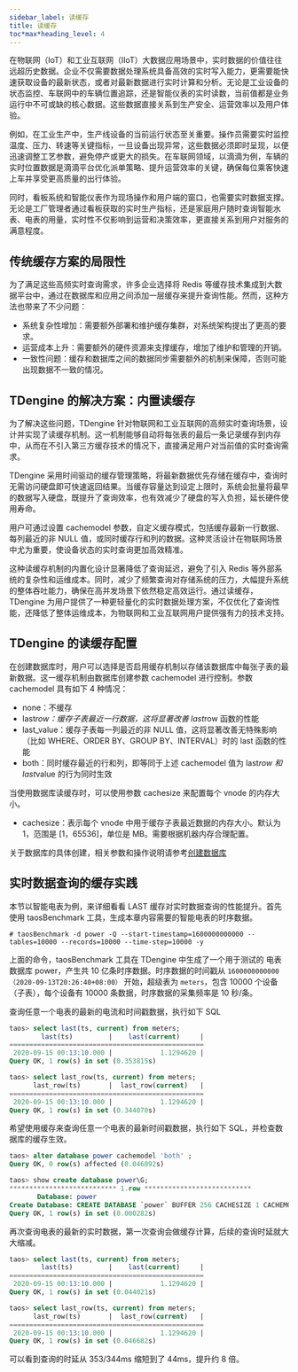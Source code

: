 ```yaml
---
sidebar_label: 读缓存
title: 读缓存
toc*max*heading_level: 4
---
```


在物联网（IoT）和工业互联网（IIoT）大数据应用场景中，实时数据的价值往往远超历史数据。企业不仅需要数据处理系统具备高效的实时写入能力，更需要能快速获取设备的最新状态，或者对最新数据进行实时计算和分析。无论是工业设备的状态监控、车联网中的车辆位置追踪，还是智能仪表的实时读数，当前值都是业务运行中不可或缺的核心数据。这些数据直接关系到生产安全、运营效率以及用户体验。

例如，在工业生产中，生产线设备的当前运行状态至关重要。操作员需要实时监控温度、压力、转速等关键指标，一旦设备出现异常，这些数据必须即时呈现，以便迅速调整工艺参数，避免停产或更大的损失。在车联网领域，以滴滴为例，车辆的实时位置数据是滴滴平台优化派单策略、提升运营效率的关键，确保每位乘客快速上车并享受更高质量的出行体验。

同时，看板系统和智能仪表作为现场操作和用户端的窗口，也需要实时数据支撑。无论是工厂管理者通过看板获取的实时生产指标，还是家庭用户随时查询智能水表、电表的用量，实时性不仅影响到运营和决策效率，更直接关系到用户对服务的满意程度。

## 传统缓存方案的局限性

为了满足这些高频实时查询需求，许多企业选择将 Redis 等缓存技术集成到大数据平台中，通过在数据库和应用之间添加一层缓存来提升查询性能。然而，这种方法也带来了不少问题：
- 系统复杂性增加：需要额外部署和维护缓存集群，对系统架构提出了更高的要求。
- 运营成本上升：需要额外的硬件资源来支撑缓存，增加了维护和管理的开销。
- 一致性问题：缓存和数据库之间的数据同步需要额外的机制来保障，否则可能出现数据不一致的情况。

## TDengine 的解决方案：内置读缓存

为了解决这些问题，TDengine 针对物联网和工业互联网的高频实时查询场景，设计并实现了读缓存机制。这一机制能够自动将每张表的最后一条记录缓存到内存中，从而在不引入第三方缓存技术的情况下，直接满足用户对当前值的实时查询需求。

TDengine 采用时间驱动的缓存管理策略，将最新数据优先存储在缓存中，查询时无需访问硬盘即可快速返回结果。当缓存容量达到设定上限时，系统会批量将最早的数据写入硬盘，既提升了查询效率，也有效减少了硬盘的写入负担，延长硬件使用寿命。

用户可通过设置 cachemodel 参数，自定义缓存模式，包括缓存最新一行数据、每列最近的非 NULL 值，或同时缓存行和列的数据。这种灵活设计在物联网场景中尤为重要，使设备状态的实时查询更加高效精准。

这种读缓存机制的内置化设计显著降低了查询延迟，避免了引入 Redis 等外部系统的复杂性和运维成本。同时，减少了频繁查询对存储系统的压力，大幅提升系统的整体吞吐能力，确保在高并发场景下依然稳定高效运行。通过读缓存，TDengine 为用户提供了一种更轻量化的实时数据处理方案，不仅优化了查询性能，还降低了整体运维成本，为物联网和工业互联网用户提供强有力的技术支持。

## TDengine 的读缓存配置

在创建数据库时，用户可以选择是否启用缓存机制以存储该数据库中每张子表的最新数据。这一缓存机制由数据库创建参数 cachemodel 进行控制。参数 cachemodel 具有如下 4 种情况：
- none：不缓存
- last*row：缓存子表最近一行数据，这将显著改善 last*row 函数的性能
- last_value：缓存子表每一列最近的非 NULL 值，这将显著改善无特殊影响（比如 WHERE、ORDER BY、GROUP BY、INTERVAL）时的 last 函数的性能
- both：同时缓存最近的行和列，即等同于上述 cachemodel 值为 last*row 和 last*value 的行为同时生效

当使用数据库读缓存时，可以使用参数 cachesize 来配置每个 vnode 的内存大小。
- cachesize：表示每个 vnode 中用于缓存子表最近数据的内存大小。默认为 1，范围是 [1，65536]，单位是 MB。需要根据机器内存合理配置。

关于数据库的具体创建，相关参数和操作说明请参考[创建数据库](../../reference/taos-sql/database/)

## 实时数据查询的缓存实践

本节以智能电表为例，来详细看看 LAST 缓存对实时数据查询的性能提升。首先使用 taosBenchmark 工具，生成本章内容需要的智能电表的时序数据。

```shell
# taosBenchmark -d power -Q --start-timestamp=1600000000000 --tables=10000 --records=10000 --time-step=10000 -y
```

上面的命令，taosBenchmark 工具在 TDengine 中生成了一个用于测试的 电表数据库 power，产生共 10 亿条时序数据。时序数据的时间戳从 `1600000000000（2020-09-13T20:26:40+08:00）` 开始，超级表为 `meters`，包含 10000  个设备（子表），每个设备有 10000 条数据，时序数据的采集频率是 10 秒/条。

查询任意一个电表的最新的电流和时间戳数据，执行如下 SQL

```sql
taos> select last(ts, current) from meters;
        last(ts)         |    last(current)     |
=================================================
 2020-09-15 00:13:10.000 |            1.1294620 |
Query OK, 1 row(s) in set (0.353815s)

taos> select last_row(ts, current) from meters;
      last_row(ts)       |  last_row(current)   |
=================================================
 2020-09-15 00:13:10.000 |            1.1294620 |
Query OK, 1 row(s) in set (0.344070s)
```

希望使用缓存来查询任意一个电表的最新时间戳数据，执行如下 SQL，并检查数据库的缓存生效。

```sql
taos> alter database power cachemodel 'both' ;
Query OK, 0 row(s) affected (0.046092s)

taos> show create database power\G;
*************************** 1.row ***************************
       Database: power
Create Database: CREATE DATABASE `power` BUFFER 256 CACHESIZE 1 CACHEMODEL 'both' COMP 2 DURATION 14400m WAL_FSYNC_PERIOD 3000 MAXROWS 4096 MINROWS 100 STT_TRIGGER 2 KEEP 5256000m,5256000m,5256000m PAGES 256 PAGESIZE 4 PRECISION 'ms' REPLICA 1 WAL_LEVEL 1 VGROUPS 10 SINGLE_STABLE 0 TABLE_PREFIX 0 TABLE_SUFFIX 0 TSDB_PAGESIZE 4 WAL_RETENTION_PERIOD 3600 WAL_RETENTION_SIZE 0 KEEP_TIME_OFFSET 0
Query OK, 1 row(s) in set (0.000282s)
```

再次查询电表的最新的实时数据，第一次查询会做缓存计算，后续的查询时延就大大缩减。

```sql
taos> select last(ts, current) from meters;
        last(ts)         |    last(current)     |
=================================================
 2020-09-15 00:13:10.000 |            1.1294620 |
Query OK, 1 row(s) in set (0.044021s)

taos> select last_row(ts, current) from meters;
      last_row(ts)       |  last_row(current)   |
=================================================
 2020-09-15 00:13:10.000 |            1.1294620 |
Query OK, 1 row(s) in set (0.046682s)
```

可以看到查询的时延从 353/344ms 缩短到了 44ms，提升约 8 倍。
